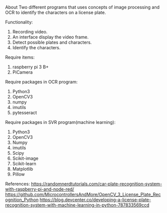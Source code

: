About
Two different programs that uses concepts of image processing and OCR to identify the characters on a license plate.

Functionality:
1. Recording video.
2. An interface display the video frame.
3. Detect possible plates and characters.
4. Identify the characters.

Require items: 
1. raspberry pi 3 B+
2. PiCamera

Require packages in OCR program:
1. Python3
2. OpenCV3
3. numpy
4. imutils
5. pytesseract

Require packages in SVR program(machine learning):
1. Python3
2. OpenCV3
4. Numpy
4. imutils
5. Scipy 
6. Scikit-image
7. Scikit-learn
8. Matplotlib
9. Pillow

References:
https://randomnerdtutorials.com/car-plate-recognition-system-with-raspberry-pi-and-node-red/
https://github.com/MicrocontrollersAndMore/OpenCV_3_License_Plate_Recognition_Python
https://blog.devcenter.co/developing-a-license-plate-recognition-system-with-machine-learning-in-python-787833569ccd
